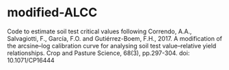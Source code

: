 # modified-ALCC
Code to estimate soil test critical values following Correndo, A.A., Salvagiotti, F., García, F.O. and Gutiérrez-Boem, F.H., 2017. A modification of the arcsine–log calibration curve for analysing soil test value–relative yield relationships. Crop and Pasture Science, 68(3), pp.297-304. doi: 10.1071/CP16444
